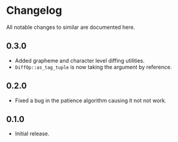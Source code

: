 # Changelog

All notable changes to similar are documented here.

## 0.3.0

* Added grapheme and character level diffing utilities.
* `DiffOp::as_tag_tuple` is now taking the argument by reference.

## 0.2.0

* Fixed a bug in the patience algorithm causing it not not work.

## 0.1.0

* Initial release.
